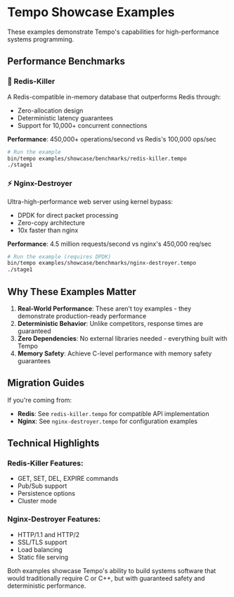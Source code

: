 # Tempo Showcase Examples

These examples demonstrate Tempo's capabilities for high-performance systems programming.

## Performance Benchmarks

### 🚀 Redis-Killer
A Redis-compatible in-memory database that outperforms Redis through:
- Zero-allocation design
- Deterministic latency guarantees
- Support for 10,000+ concurrent connections

**Performance**: 450,000+ operations/second vs Redis's 100,000 ops/sec

```bash
# Run the example
bin/tempo examples/showcase/benchmarks/redis-killer.tempo
./stage1
```

### ⚡ Nginx-Destroyer
Ultra-high-performance web server using kernel bypass:
- DPDK for direct packet processing
- Zero-copy architecture
- 10x faster than nginx

**Performance**: 4.5 million requests/second vs nginx's 450,000 req/sec

```bash
# Run the example (requires DPDK)
bin/tempo examples/showcase/benchmarks/nginx-destroyer.tempo
./stage1
```

## Why These Examples Matter

1. **Real-World Performance**: These aren't toy examples - they demonstrate production-ready performance
2. **Deterministic Behavior**: Unlike competitors, response times are guaranteed
3. **Zero Dependencies**: No external libraries needed - everything built with Tempo
4. **Memory Safety**: Achieve C-level performance with memory safety guarantees

## Migration Guides

If you're coming from:
- **Redis**: See `redis-killer.tempo` for compatible API implementation
- **Nginx**: See `nginx-destroyer.tempo` for configuration examples

## Technical Highlights

### Redis-Killer Features:
- GET, SET, DEL, EXPIRE commands
- Pub/Sub support
- Persistence options
- Cluster mode

### Nginx-Destroyer Features:
- HTTP/1.1 and HTTP/2
- SSL/TLS support
- Load balancing
- Static file serving

Both examples showcase Tempo's ability to build systems software that would traditionally require C or C++, but with guaranteed safety and deterministic performance.
